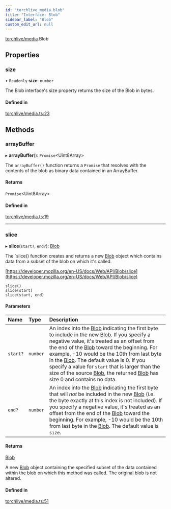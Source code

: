```yaml
---
id: "torchlive_media.blob"
title: "Interface: Blob"
sidebar_label: "Blob"
custom_edit_url: null
---
```


[torchlive/media](../modules/torchlive_media.md).Blob

## Properties

### size

• `Readonly` **size**: `number`

The Blob interface's size property returns the size of the Blob in bytes.

#### Defined in

[torchlive/media.ts:23](https://github.com/facebookresearch/playtorch/blob/a792455/react-native-pytorch-core/src/torchlive/media.ts#L23)

## Methods

### arrayBuffer

▸ **arrayBuffer**(): `Promise`<Uint8Array\>

The `arrayBuffer()` function returns a `Promise` that resolves with the
contents of the blob as binary data contained in an ArrayBuffer.

#### Returns

`Promise`<Uint8Array\>

#### Defined in

[torchlive/media.ts:19](https://github.com/facebookresearch/playtorch/blob/a792455/react-native-pytorch-core/src/torchlive/media.ts#L19)

___

### slice

▸ **slice**(`start?`, `end?`): [Blob](torchlive_media.blob.md)

The `slice() function creates and returns a new [Blob](torchlive_media.blob.md) object which contains
data from a subset of the blob on which it's called.

[https://developer.mozilla.org/en-US/docs/Web/API/Blob/slice](https://developer.mozilla.org/en-US/docs/Web/API/Blob/slice)

```
slice()
slice(start)
slice(start, end)
```

#### Parameters

| Name | Type | Description |
| :------ | :------ | :------ |
| `start?` | `number` | An index into the [Blob](torchlive_media.blob.md) indicating the first byte to include in the new [Blob](torchlive_media.blob.md). If you specify a negative value, it's treated as an offset from the end of the [Blob](torchlive_media.blob.md) toward the beginning. For example, -10 would be the 10th from last byte in the [Blob](torchlive_media.blob.md). The default value is 0. If you specify a value for `start` that is larger than the size of the source [Blob](torchlive_media.blob.md), the returned [Blob](torchlive_media.blob.md) has size 0 and contains no data. |
| `end?` | `number` | An index into the [Blob](torchlive_media.blob.md) indicating the first byte that will *not* be included in the new [Blob](torchlive_media.blob.md) (i.e. the byte exactly at this index is not included). If you specify a negative value, it's treated as an offset from the end of the [Blob](torchlive_media.blob.md) toward the beginning. For example, -10 would be the 10th from last byte in the [Blob](torchlive_media.blob.md). The default value is `size`. |

#### Returns

[Blob](torchlive_media.blob.md)

A new [Blob](torchlive_media.blob.md) object containing the specified subset of the data contained
within the blob on which this method was called. The original blob is not altered.

#### Defined in

[torchlive/media.ts:51](https://github.com/facebookresearch/playtorch/blob/a792455/react-native-pytorch-core/src/torchlive/media.ts#L51)
